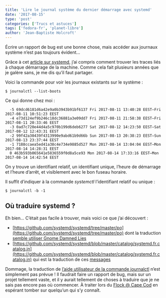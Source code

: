 ```yaml
---
title: 'Lire le journal système du dernier démarrage avec systemd'
date: '2017-08-15'
type: 'post'
categories: ['Trucs et astuces']
tags: ['fedora-fr', 'planet-libre']
author: 'Jean-Baptiste Holcroft'
---
```


Écrire un rapport de bug est une bonne chose, mais accéder aux journaux système n’est pas toujours évident…

Grâce à cet [article sur systemd](https://www.digitalocean.com/community/tutorials/how-to-use-journalctl-to-view-and-manipulate-systemd-logs), j’ai compris comment trouver les traces liés à chaque démarrage de la machine. Comme cela fait plusieurs années que je galère sans, je me dis qu’il faut partager.

Voici la commande pour voir les journaux existants sur le système :
```
$ journalctl --list-boots
```

Ce qui donne chez moi :

```
  -5 69dcd6181d6a42e9a0b3943b91bf6137 Fri 2017-08-11 13:40:28 EEST—Fri 2017-08-11 10:51:23 EEST
  -4 e73d124ef9b246c18dc36881a3e09dd7 Fri 2017-08-11 21:58:38 EEST—Fri 2017-08-11 20:33:46 EEST
  -3 0ad7c720e44d4a5c970b199d6deb6277 Sat 2017-08-12 14:23:50 EEST—Sat 2017-08-12 12:43:31 EEST
  -2 99f42a30439f4313990e9abd61b9d66b Sun 2017-08-13 20:38:23 EEST—Sun 2017-08-13 23:37:44 EEST
  -1 7188ccaea5ed41a38c4e734e9885d527 Mon 2017-08-14 13:04:04 EEST—Mon 2017-08-14 14:28:31 EEST
  0 463b593b065641e5836559f0d8a5ce93 Mon 2017-08-14 17:33:16 EEST—Mon 2017-08-14 14:42:54 EEST
```

On y trouve un identifiant relatif, un identifiant unique, l’heure de démarrage et l’heure d’arrêt, et visiblement avec le bon fuseau horaire.

Il suffit d’indiquer à la commande _systemctl_ l’identifiant relatif ou unique :
```
$ journalctl -b -1
```

## Où traduire systemd ?

Eh bien... C’était pas facile à trouver, mais voici ce que j’ai découvert :

* [https://github.com/systemd/systemd/tree/master/po](https://github.com/systemd/systemd/tree/master/po) dont la traduction [semble utiliser Gnome Damned Lies](https://l10n.gnome.org/POT/systemd.master/systemd.master.fr.po)
* [https://github.com/systemd/systemd/blob/master/catalog/systemd.fr.catalog.in](https://github.com/systemd/systemd/blob/master/catalog/systemd.fr.catalog.in) qui est la traduction de ces [messages](https://www.freedesktop.org/wiki/Software/systemd/catalog)

Dommage, la traduction de [l’aide utilisateur de la commande journalctl](https://github.com/systemd/systemd/blob/master/src/journal/journalctl.c#L278) n’est simplement pas prévue ! Il faudrait faire un rapport de bug, mais sur un projet tellement vaste, et il y aurait tellement de choses à traduire que je ne sais pas encore pas où commencer. À traiter lors du [Flock @ Cape Cod](http://flocktofedora.org) en espérant tomber sur quelqu’un qui s’y connaît.
